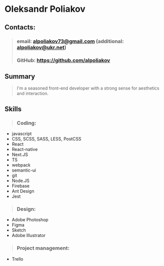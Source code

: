 # **Oleksandr Poliakov**

## **Contacts:**

> ### email: alpoliakov73@gmail.com (additional: alpoliakov@ukr.net)
> ### GitHub: https://github.com/alpoliakov

## **Summary**

> I'm a seasoned front-end developer with a strong sense for aesthetics and interaction.

## **Skills**

> ### Coding:
* javascript
* CSS, SCSS, SASS, LESS, PostCSS
* React
* React-native
* Next.JS
* TS
* webpack
* semantic-ui
* git
* Node.JS
* Firebase
* Ant Design
* Jest

> ### Design:
* Adobe Photoshop
* Figma
* Sketch
* Adobe Illustrator

> ### Project management:
* Trello
